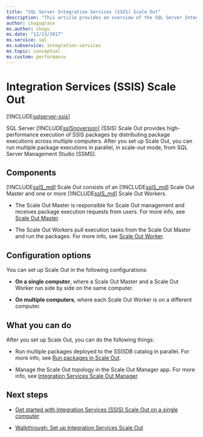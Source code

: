 ```yaml
---
title: "SQL Server Integration Services (SSIS) Scale Out"
description: "This article provides an overview of the SQL Server Integration Services (SSIS) Scale Out feature, which provides high-performance execution of SSIS packages"
author: chugugrace
ms.author: chugu
ms.date: "12/13/2017"
ms.service: sql
ms.subservice: integration-services
ms.topic: conceptual
ms.custom: performance
---
```

# Integration Services (SSIS) Scale Out

[!INCLUDE[sqlserver-ssis](../../includes/applies-to-version/sqlserver-ssis.md)]


SQL Server [!INCLUDE[ssISnoversion](../../includes/ssisnoversion-md.md)] (SSIS) Scale Out provides high-performance execution of SSIS packages by distributing package executions across multiple computers. After you set up Scale Out, you can run multiple package executions in parallel, in scale-out mode, from SQL Server Management Studio (SSMS).

## Components
[!INCLUDE[ssIS_md](../../includes/ssis-md.md)] Scale Out consists of an [!INCLUDE[ssIS_md](../../includes/ssis-md.md)] Scale Out Master and one or more [!INCLUDE[ssIS_md](../../includes/ssis-md.md)] Scale Out Workers.

-   The Scale Out Master is responsible for Scale Out management and receives package execution requests from users. For more info, see [Scale Out Master](integration-services-ssis-scale-out-master.md).

-   The Scale Out Workers pull execution tasks from the Scale Out Master and run the packages. For more info, see [Scale Out Worker](integration-services-ssis-scale-out-worker.md).

## Configuration options
You can set up Scale Out in the following configurations:

-   **On a single computer**, where a Scale Out Master and a Scale Out Worker run side by side on the same computer.

-   **On multiple computers**, where each Scale Out Worker is on a different computer.

## What you can do
After you set up Scale Out, you can do the following things:

-   Run multiple packages deployed to the SSISDB catalog in parallel. For more info, see [Run packages in Scale Out](run-packages-in-integration-services-ssis-scale-out.md).

-   Manage the Scale Out topology in the Scale Out Manager app. For more info, see [Integration Services Scale Out Manager](integration-services-ssis-scale-out-manager.md).

## Next steps
-   [Get started with Integration Services (SSIS) Scale Out on a single computer](get-started-with-ssis-scale-out-onebox.md)

-   [Walkthrough: Set up Integration Services Scale Out](walkthrough-set-up-integration-services-scale-out.md)
